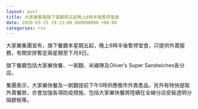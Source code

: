 ```yaml
---
layout: post
title: 大家樂集團旗下餐廳周五起晚上6時半後暫停堂食
date: 2020-03-25 19:13:00.000000000 +08:00
categories: rss
---
```


大家樂集團宣布，旗下餐廳本星期五起，晚上6時半後暫停堂食，只提供外賣服務，有關安排暫定兩星期至下月9日。

旗下餐廳包括大家樂快餐、一粥麵、米線陣及Oliver’s Super Sandwiches各分店。

集團表示，大家樂快餐及一粥麵提前下午5時供應晚市外賣產品，另外有特快提取外賣餐款，亦會加強各項防疫措施，包括大家樂快餐將陸續在全線分店安裝透明分隔膠板等。
